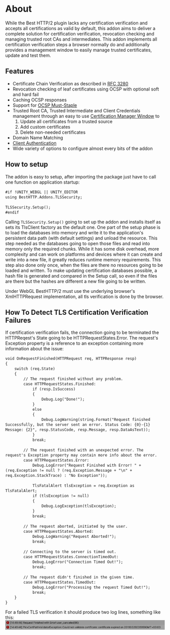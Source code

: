# About

While the Best HTTP/2 plugin lacks any certification verification and accepts all certifications as valid by default, this addon aims to deliver a complete solution for certification verification, revocation checking and managing trusted root CAs and intermediates.
This addon implements all certification verification steps a browser normally do and additionally provides a management window to easily manage trusted certificates, update and test them.

## Features

- Certificate Chain Verification as described in [RFC 3280](https://tools.ietf.org/html/rfc3280)
- Revocation checking of leaf certificates using OCSP with optional soft and hard fail
- Caching OCSP responses
- Support for [OCSP Must-Staple](https://casecurity.org/2014/06/18/ocsp-must-staple/)
- Trusted Root CA, Trusted Intermediate and Client Credentials management through an easy to use [Certification Manager Window](CertificationManagerWindow.md) to
	1. Update all certificates from a trusted source
	2. Add custom certificates
	3. Delete non-needed certificates
- Domain Name Matching
- [Client Authentication](https://comodosslstore.com/blog/what-is-ssl-tls-client-authentication-how-does-it-work.html)
- Wide variety of options to configure almost every bits of the addon

## How to setup

The addon is easy to setup, after importing the package just have to call one function on application startup:

```language-csharp
#if !UNITY_WEBGL || UNITY_EDITOR
using BestHTTP.Addons.TLSSecurity;

TLSSecurity.Setup();
#endif
```

Calling `TLSSecurity.Setup()` going to set up the addon and installs itself as sets its TlsClient factory as the default one. One part of the setup phase is to load the databases into memory and write it to the application's persistent data path (with default settings) and unload the resource. 
This step needed as the databases going to open those files and read into memory only the required chunks. While it has some disk overhead, more complexity and can work on platforms and devices where it can create and write into a new file, it greatly reduces runtime memory requirements.
This step also done only once, when the files are there no resources going to be loaded and written. To make updating certification databases possible, a hash file is generated and compared in the Setup call, so even if the files are there but the hashes are different a new file going to be written.

Under WebGL BestHTTP/2 must use the underlying browser's XmlHTTPRequest implementation, all tls verification is done by the browser.

## How To Detect TLS Certification Verification Failures

If certification verification fails, the connection going to be terminated the HTTPReqest's State going to be HTTPRequestStates.Error. The request's Exception property is a reference to an exception containing more information about the issue:

```language-csharp
void OnRequestFinished(HTTPRequest req, HTTPResponse resp)
{
    switch (req.State)
    {
        // The request finished without any problem.
        case HTTPRequestStates.Finished:
            if (resp.IsSuccess)
            {
                Debug.Log("Done!");
            }
            else
            {
                Debug.LogWarning(string.Format("Request finished Successfully, but the server sent an error. Status Code: {0}-{1} Message: {2}", resp.StatusCode, resp.Message, resp.DataAsText));
            }
            break;

        // The request finished with an unexpected error. The request's Exception property may contain more info about the error.
        case HTTPRequestStates.Error:
            Debug.LogError("Request Finished with Error! " + (req.Exception != null ? (req.Exception.Message + "\n" + req.Exception.StackTrace) : "No Exception"));

            TlsFatalAlert tlsException = req.Exception as TlsFatalAlert;
            if (tlsException != null)
            {
                Debug.LogException(tlsException);
            }
            break;

        // The request aborted, initiated by the user.
        case HTTPRequestStates.Aborted:
            Debug.LogWarning("Request Aborted!");
            break;

        // Connecting to the server is timed out.
        case HTTPRequestStates.ConnectionTimedOut:
            Debug.LogError("Connection Timed Out!");
            break;

        // The request didn't finished in the given time.
        case HTTPRequestStates.TimedOut:
            Debug.LogError("Processing the request Timed Out!");
            break;
    }
}
```

For a failed TLS verification it should produce two log lines, something like this: ![TLS Error Log Entries](media/TLSErrorLogEntries.png)